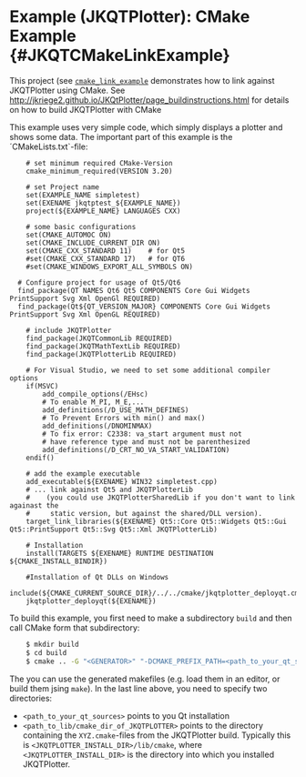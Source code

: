 # Example (JKQTPlotter): CMake Example  {#JKQTCMakeLinkExample}

This project (see [`cmake_link_example`](https://github.com/jkriege2/JKQtPlotter/tree/master/examples/cmake_link_example) demonstrates how to link against JKQTPlotter using CMake. See http://jkriege2.github.io/JKQtPlotter/page_buildinstructions.html for details on how to build JKQTPlotter with CMake

This example uses very simple code, which simply displays a plotter and shows some data. The important part of this example is the ´CMakeLists.txt`-file:
```
	# set minimum required CMake-Version
	cmake_minimum_required(VERSION 3.20)

	# set Project name
	set(EXAMPLE_NAME simpletest)
	set(EXENAME jkqtptest_${EXAMPLE_NAME})
	project(${EXAMPLE_NAME} LANGUAGES CXX)

	# some basic configurations
	set(CMAKE_AUTOMOC ON)
	set(CMAKE_INCLUDE_CURRENT_DIR ON)
	set(CMAKE_CXX_STANDARD 11)    # for Qt5
	#set(CMAKE_CXX_STANDARD 17)   # for QT6
	#set(CMAKE_WINDOWS_EXPORT_ALL_SYMBOLS ON)

  # Configure project for usage of Qt5/Qt6
  find_package(QT NAMES Qt6 Qt5 COMPONENTS Core Gui Widgets PrintSupport Svg Xml OpenGl REQUIRED)
  find_package(Qt${QT_VERSION_MAJOR} COMPONENTS Core Gui Widgets PrintSupport Svg Xml OpenGL REQUIRED)

	# include JKQTPlotter
	find_package(JKQTCommonLib REQUIRED)
	find_package(JKQTMathTextLib REQUIRED)
	find_package(JKQTPlotterLib REQUIRED)

	# For Visual Studio, we need to set some additional compiler options
	if(MSVC)
		add_compile_options(/EHsc)
		# To enable M_PI, M_E,...
		add_definitions(/D_USE_MATH_DEFINES)
		# To Prevent Errors with min() and max()
		add_definitions(/DNOMINMAX)
		# To fix error: C2338: va_start argument must not
		# have reference type and must not be parenthesized
		add_definitions(/D_CRT_NO_VA_START_VALIDATION)
	endif()

	# add the example executable 
	add_executable(${EXENAME} WIN32 simpletest.cpp)
	# ... link against Qt5 and JKQTPlotterLib
	#    (you could use JKQTPlotterSharedLib if you don't want to link againast the 
	#     static version, but against the shared/DLL version).
	target_link_libraries(${EXENAME} Qt5::Core Qt5::Widgets Qt5::Gui Qt5::PrintSupport Qt5::Svg Qt5::Xml JKQTPlotterLib)

	# Installation
	install(TARGETS ${EXENAME} RUNTIME DESTINATION ${CMAKE_INSTALL_BINDIR})

	#Installation of Qt DLLs on Windows
	include(${CMAKE_CURRENT_SOURCE_DIR}/../../cmake/jkqtplotter_deployqt.cmake)
	jkqtplotter_deployqt(${EXENAME})

```

To build this example, you first need to make a subdirectory `build` and then call CMake form that subdirectory:
```.sh
    $ mkdir build
    $ cd build
    $ cmake .. -G "<GENERATOR>" "-DCMAKE_PREFIX_PATH=<path_to_your_qt_sources> -DCMAKE_MODULE_PATH=<path_to_lib/cmake_dir_of_JKQTPLOTTER>"
```
The you can use the generated makefiles (e.g. load them in an editor, or build them jsing `make`). In the last line above, you need to specify two directories:
  - `<path_to_your_qt_sources>` points to you Qt installation
  - `<path_to_lib/cmake_dir_of_JKQTPLOTTER>` points to the directory containing the `XYZ.cmake`-files from the JKQTPlotter build. Typically this is `<JKQTPLOTTER_INSTALL_DIR>/lib/cmake`, where `<JKQTPLOTTER_INSTALL_DIR>` is the directory into which you installed JKQTPlotter.